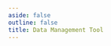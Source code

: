 ```yaml
---
aside: false
outline: false
title: Data Management Tool
---
```


<script setup lang="ts">
import { useRoute, useData } from 'vitepress'
import {DEFAULT_OPERATION_SLOTS, useOpenapi, useTheme} from 'vitepress-openapi'

const route = useRoute()

const { isDark } = useData()

const openapi = useOpenapi()

const operationId = route.data.params.operationId
const operation = openapi.getOperation(operationId)

useTheme({
  operation: {
    slots: [
      ...DEFAULT_OPERATION_SLOTS,
      'tags'
    ]
  },
  response: {
    codeSelector: Object.keys(operation.responses).length > 3 ? 'select' : 'tabs'
  }
})

</script>

<OAOperation :operationId="operationId" :isDark="isDark" />
